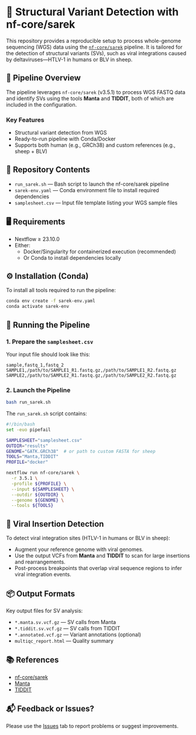 # 🧬 Structural Variant Detection with nf-core/sarek

This repository provides a reproducible setup to process whole-genome sequencing (WGS) data using the [`nf-core/sarek`](https://nf-co.re/sarek) pipeline. It is tailored for the detection of structural variants (SVs), such as viral integrations caused by deltaviruses—HTLV-1 in humans or BLV in sheep.

## 🔧 Pipeline Overview

The pipeline leverages `nf-core/sarek` (v3.5.1) to process WGS FASTQ data and identify SVs using the tools **Manta** and **TIDDIT**, both of which are included in the configuration.

### Key Features

- Structural variant detection from WGS  
- Ready-to-run pipeline with Conda/Docker  
- Supports both human (e.g., GRCh38) and custom references (e.g., sheep + BLV)  

## 📁 Repository Contents

- `run_sarek.sh` — Bash script to launch the nf-core/sarek pipeline  
- `sarek-env.yaml` — Conda environment file to install required dependencies  
- `samplesheet.csv` — Input file template listing your WGS sample files  

## 🖥️ Requirements

- Nextflow ≥ 23.10.0  
- Either:
  - Docker/Singularity for containerized execution (recommended)  
  - Or Conda to install dependencies locally  

## ⚙️ Installation (Conda)

To install all tools required to run the pipeline:

```bash
conda env create -f sarek-env.yaml
conda activate sarek-env
```

## 🚀 Running the Pipeline

### 1. Prepare the `samplesheet.csv`

Your input file should look like this:

```csv
sample,fastq_1,fastq_2
SAMPLE1,/path/to/SAMPLE1_R1.fastq.gz,/path/to/SAMPLE1_R2.fastq.gz
SAMPLE2,/path/to/SAMPLE2_R1.fastq.gz,/path/to/SAMPLE2_R2.fastq.gz
```

### 2. Launch the Pipeline

```bash
bash run_sarek.sh
```

The `run_sarek.sh` script contains:

```bash
#!/bin/bash
set -euo pipefail

SAMPLESHEET="samplesheet.csv"
OUTDIR="results"
GENOME="GATK.GRCh38"  # or path to custom FASTA for sheep
TOOLS="Manta,TIDDIT"
PROFILE="docker"

nextflow run nf-core/sarek \
  -r 3.5.1 \
  -profile ${PROFILE} \
  --input ${SAMPLESHEET} \
  --outdir ${OUTDIR} \
  --genome ${GENOME} \
  --tools ${TOOLS}
```

## 🧬 Viral Insertion Detection

To detect viral integration sites (HTLV-1 in humans or BLV in sheep):

- Augment your reference genome with viral genomes.  
- Use the output VCFs from **Manta** and **TIDDIT** to scan for large insertions and rearrangements.  
- Post-process breakpoints that overlap viral sequence regions to infer viral integration events.  

## 📦 Output Formats

Key output files for SV analysis:

- `*.manta.sv.vcf.gz` — SV calls from Manta  
- `*.tiddit.sv.vcf.gz` — SV calls from TIDDIT  
- `*.annotated.vcf.gz` — Variant annotations (optional)  
- `multiqc_report.html` — Quality summary  

## 📚 References

- [nf-core/sarek](https://nf-co.re/sarek)  
- [Manta](https://github.com/Illumina/manta)  
- [TIDDIT](https://github.com/SciLifeLab/TIDDIT)  

## 📬 Feedback or Issues?

Please use the [Issues](https://github.com/YOUR-USERNAME/YOUR-REPO-NAME/issues) tab to report problems or suggest improvements.
